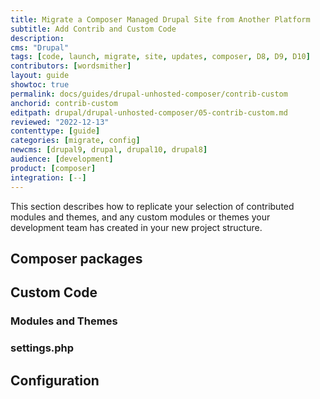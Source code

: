 ```yaml
---
title: Migrate a Composer Managed Drupal Site from Another Platform
subtitle: Add Contrib and Custom Code
description: 
cms: "Drupal"
tags: [code, launch, migrate, site, updates, composer, D8, D9, D10]
contributors: [wordsmither]
layout: guide
showtoc: true
permalink: docs/guides/drupal-unhosted-composer/contrib-custom
anchorid: contrib-custom
editpath: drupal/drupal-unhosted-composer/05-contrib-custom.md
reviewed: "2022-12-13"
contenttype: [guide]
categories: [migrate, config]
newcms: [drupal9, drupal, drupal10, drupal8]
audience: [development]
product: [composer]
integration: [--]
---
```


This section describes how to replicate your selection of contributed modules and themes, and any custom modules or themes your development team has created in your new project structure.

## Composer packages

<Partial file="migrate/drupal-composer-packages.md" />

## Custom Code

<Partial file="migrate/drupal-custom-code.md" />

### Modules and Themes

<Partial file="migrate/drupal-modules-themes.md" />

### settings.php

<Partial file="migrate/drupal-settings.md" />

## Configuration

<Partial file="migrate/drupal-config.md" />